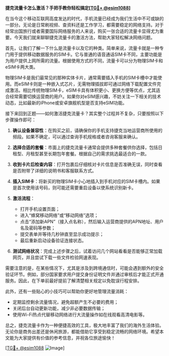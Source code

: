 **捷克流量卡怎么激活？手把手教你轻松搞定[[TG💪+ @esim1088](https://t.me/s/esim1088)]**

在当今这个移动互联网高度发达的时代，手机流量已经成为我们生活中不可或缺的一部分。无论是日常刷视频、查资料还是工作学习，都需要稳定的网络支持。对于经常出国旅行或者需要国际网络服务的人来说，购买一张合适的流量卡显得尤为重要。今天我们就来聊聊捷克流量卡的激活方法，帮助大家轻松解决网络问题。

首先，让我们了解一下什么是流量卡以及它的种类。简单来说，流量卡就是一种专门用于提供移动数据服务的SIM卡。它与普通的语音通话SIM卡不同，主要功能是为用户提供上网所需的流量。根据使用方式的不同，流量卡可以分为物理SIM卡和eSIM卡两大类。

物理SIM卡是我们最常见的那种实体卡片，通常需要插入手机的SIM卡槽中才能使用。而eSIM卡则是一种嵌入式芯片，无需物理插拔即可通过网络下载配置文件完成激活。相比传统物理SIM卡，eSIM卡具有体积更小、更换方便等优点，尤其适合经常需要切换运营商的用户。如果你对eSIM感兴趣，不妨关注一下相关的技术动态，比如最新的iPhone或安卓旗舰机型是否支持eSIM功能。

接下来回到正题——如何激活捷克流量卡？其实整个过程并不复杂，只要按照以下步骤操作即可：

1. **确认设备兼容性**：在购买之前，请确保你的手机支持捷克当地运营商所使用的频段。如果不确定，可以通过查询手机规格或者咨询客服来确认。

2. **选择合适的套餐**：市面上的捷克流量卡通常会提供多种套餐供你选择，包括日租型、月租型甚至长期包年套餐。根据自己的需求挑选最适合的一款。

3. **收到卡片后检查内容**：打开包裹后仔细核对卡片信息是否准确无误，同时查看是否附带了详细的说明书和客服联系方式。

4. **插入SIM卡**：将新买的物理SIM卡小心地插入到手机对应的SIM卡槽内。如果是首次使用该号码，则可能还需要重启设备以使系统识别新卡。

5. **激活流程**：
   - 打开手机设置页面；
   - 进入“蜂窝移动网络”或“移动网络”选项；
   - 点击“添加新APN”（接入点名称），然后输入运营商提供的APN地址、用户名及密码等参数；
   - 提交表单并等待几秒钟直至显示成功提示；
   - 最后重新启动设备验证连接状态。

6. **测试网络状况**：完成上述步骤之后，试着访问几个网站看看是否能够正常加载网页，并且尝试下载一些文件检验网速表现。

需要注意的是，在某些情况下，尤其是涉及到跨境通信时，可能会遇到额外的安全验证环节。例如，部分国家要求用户提交身份证明文件并通过审核后才能正式开通服务。因此，在下单前最好提前了解清楚相关规定以免耽误行程安排。

此外，还有一些贴心的小技巧可以帮助你更好地管理流量消耗：
- 定期监控剩余流量情况，避免超额产生不必要的费用；
- 关闭后台自动更新功能，减少非必要数据传输；
- 使用Wi-Fi热点代替移动网络进行大流量操作如在线观看高清电影等。

总之，捷克流量卡作为一种便捷高效的工具，极大地丰富了我们的海外生活体验。无论你是商务出差还是休闲旅游，都能借助它享受到稳定流畅的网络环境。希望本文能为大家提供有价值的参考信息，并祝各位旅途愉快！

[[TG💪+ @esim1088](https://t.me/s/esim1088) ![Image](https://i.postimg.cc/4NQfJmqS/Snipaste-2025-05-13-00-14-12.png)]